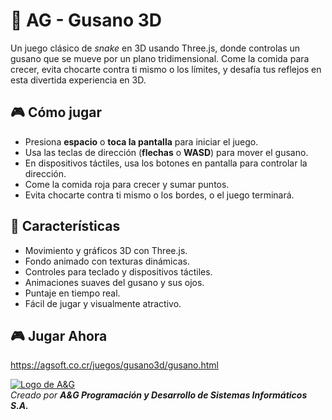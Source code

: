 # 🐍 AG - Gusano 3D

Un juego clásico de *snake* en 3D usando Three.js, donde controlas un gusano que se mueve por un plano tridimensional. Come la comida para crecer, evita chocarte contra ti mismo o los límites, y desafía tus reflejos en esta divertida experiencia en 3D.

## 🎮 Cómo jugar

- Presiona **espacio** o **toca la pantalla** para iniciar el juego.
- Usa las teclas de dirección (**flechas** o **WASD**) para mover el gusano.
- En dispositivos táctiles, usa los botones en pantalla para controlar la dirección.
- Come la comida roja para crecer y sumar puntos.
- Evita chocarte contra ti mismo o los bordes, o el juego terminará.

## 🚀 Características

- Movimiento y gráficos 3D con Three.js.
- Fondo animado con texturas dinámicas.
- Controles para teclado y dispositivos táctiles.
- Animaciones suaves del gusano y sus ojos.
- Puntaje en tiempo real.
- Fácil de jugar y visualmente atractivo.

## 🎮 Jugar Ahora
https://agsoft.co.cr/juegos/gusano3d/gusano.html

[![Logo de A&G](https://agsoft.co.cr/wp-content/uploads/2023/08/logo.png)](https://agsoft.co.cr)  
_Creado por **A&G Programación y Desarrollo de Sistemas Informáticos S.A.**_
